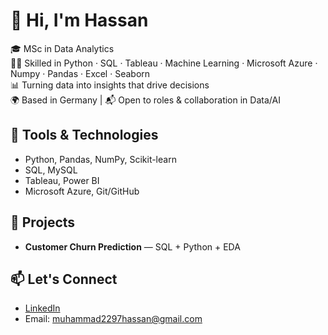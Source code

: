 # 👋 Hi, I'm Hassan

🎓 MSc in Data Analytics  
👨‍💻 Skilled in Python · SQL · Tableau · Machine Learning · Microsoft Azure · Numpy · Pandas · Excel · Seaborn   
📊 Turning data into insights that drive decisions  
🌍 Based in Germany | 📬 Open to roles & collaboration in Data/AI  

## 🔧 Tools & Technologies
- Python, Pandas, NumPy, Scikit-learn  
- SQL, MySQL  
- Tableau, Power BI  
- Microsoft Azure, Git/GitHub

## 🚀 Projects
- **Customer Churn Prediction** — SQL + Python + EDA  

## 📫 Let's Connect
- [LinkedIn](www.linkedin.com/in/muhammad-hassan-saeed541)
- Email: muhammad2297hassan@gmail.com

